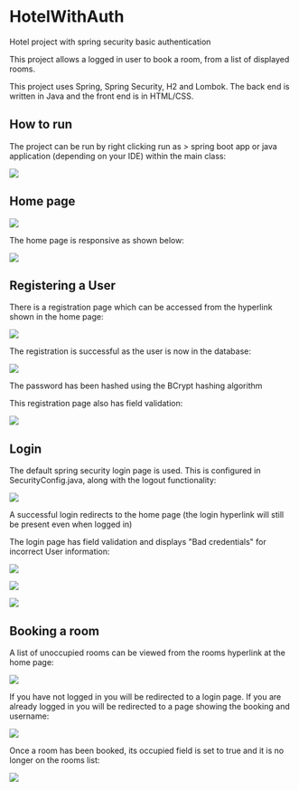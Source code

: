 # HotelWithAuth
Hotel project with spring security basic authentication

This project allows a logged in user to book a room, from a list of displayed rooms. 

This project uses Spring, Spring Security, H2 and Lombok. The back end is written in Java and the front end is in HTML/CSS.

## How to run

The project can be run by right clicking run as > spring boot app or java application (depending on your IDE) within the main class:

![](https://github.com/RavinderSian/HotelWithAuth/blob/readme_branch/hotel-project-auth/screenshots/How%20to%20Run.JPG)

## Home page

![](https://github.com/RavinderSian/HotelWithAuth/blob/main/hotel-project-auth/screenshots/home_page_full.JPG)

The home page is responsive as shown below:

![](https://github.com/RavinderSian/HotelWithAuth/blob/main/hotel-project-auth/screenshots/home_page_minimized.JPG)

## Registering a User

There is a registration page which can be accessed from the hyperlink shown in the home page:

![](https://github.com/RavinderSian/HotelWithAuth/blob/readme_branch/hotel-project-auth/screenshots/Register%20Page.JPG)

The registration is successful as the user is now in the database:

![](https://github.com/RavinderSian/HotelWithAuth/blob/readme_branch/hotel-project-auth/screenshots/H2%20User.JPG)

The password has been hashed using the BCrypt hashing algorithm

This registration page also has field validation: 

![](https://github.com/RavinderSian/HotelWithAuth/blob/readme_branch/hotel-project-auth/screenshots/Register%20Validation.JPG)

## Login 

The default spring security login page is used. This is configured in SecurityConfig.java, along with the logout functionality:

![](https://github.com/RavinderSian/HotelWithAuth/blob/readme_branch/hotel-project-auth/screenshots/DefaultLoginLogoutConfig.JPG)

A successful login redirects to the home page (the login hyperlink will still be present even when logged in)

The login page has field validation and displays "Bad credentials" for incorrect User information:

![](https://github.com/RavinderSian/HotelWithAuth/blob/readme_branch/hotel-project-auth/screenshots/No%20Fields%20Login.JPG)

![](https://github.com/RavinderSian/HotelWithAuth/blob/readme_branch/hotel-project-auth/screenshots/No%20Input%20Login%20Password.JPG)

![](https://github.com/RavinderSian/HotelWithAuth/blob/readme_branch/hotel-project-auth/screenshots/Bad%20Credentials.JPG)

## Booking a room

A list of unoccupied rooms can be viewed from the rooms hyperlink at the home page:

![](https://github.com/RavinderSian/HotelWithAuth/blob/readme_branch/hotel-project-auth/screenshots/Rooms.JPG)

If you have not logged in you will be redirected to a login page. 
If you are already logged in you will be redirected to a page showing the booking and username:



![](https://github.com/RavinderSian/HotelWithAuth/blob/readme_branch/hotel-project-auth/screenshots/BookedRoom.JPG)

Once a room has been booked, its occupied field is set to true and it is no longer on the rooms list: 


![](https://github.com/RavinderSian/HotelWithAuth/blob/readme_branch/hotel-project-auth/screenshots/ShorterRoomList.JPG)
